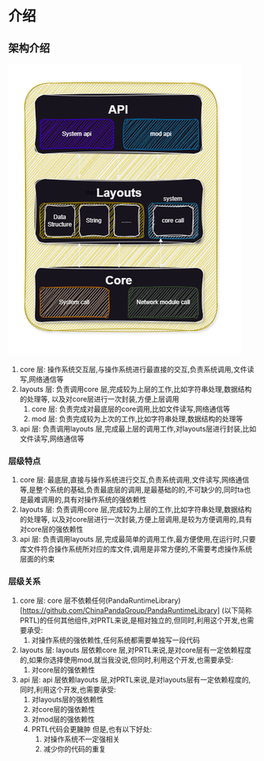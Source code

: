 # 介绍
## 架构介绍
![架构介绍](../../img/PandaRuntimeLibrary架构图.png)
1. core 层: 操作系统交互层,与操作系统进行最直接的交互,负责系统调用,文件读写,网络通信等
2. layouts 层: 负责调用core 层,完成较为上层的工作,比如字符串处理,数据结构的处理等, 以及对core层进行一次封装,方便上层调用
   1. core 层: 负责完成对最底层的core调用,比如文件读写,网络通信等
   2. mod 层: 负责完成较为上次的工作,比如字符串处理,数据结构的处理等
3. api 层: 负责调用layouts 层,完成最上层的调用工作,对layouts层进行封装,比如文件读写,网络通信等
### 层级特点
1. core 层: 最底层,直接与操作系统进行交互,负责系统调用,文件读写,网络通信等,是整个系统的基础,负责最底层的调用,是最基础的的,不可缺少的,同时ta也是最难调用的,具有对操作系统的强依赖性
2. layouts 层: 负责调用core 层,完成较为上层的工作,比如字符串处理,数据结构的处理等, 以及对core层进行一次封装,方便上层调用,是较为方便调用的,具有对core层的强依赖性
3. api 层: 负责调用layouts 层,完成最简单的调用工作,最方便使用,在运行时,只要库文件符合操作系统所对应的库文件,调用是非常方便的,不需要考虑操作系统层面的约束
### 层级关系
1. core 层: core 层不依赖任何(PandaRuntimeLibrary)[https://github.com/ChinaPandaGroup/PandaRuntimeLibrary] (以下简称PRTL)的任何其他组件,对PRTL来说,是相对独立的,但同时,利用这个开发,也需要承受:
   1. 对操作系统的强依赖性,任何系统都需要单独写一段代码
2. layouts 层: layouts 层依赖core 层,对PRTL来说,是对core层有一定依赖程度的,如果你选择使用mod,就当我没说,但同时,利用这个开发,也需要承受: 
    1. 对core层的强依赖性
3. api 层: api 层依赖layouts 层,对PRTL来说,是对layouts层有一定依赖程度的,同时,利用这个开发,也需要承受:
   1. 对layouts层的强依赖性
   2. 对core层的强依赖性
   3. 对mod层的强依赖性
   4. PRTL代码会更臃肿
   但是,也有以下好处:
      1. 对操作系统不一定强相关
      2. 减少你的代码的重复